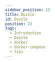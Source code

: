 ```yaml
---
sidebar_position: 23
title: Dozzle
id: Dozzle
position: 23
tags:
  - Introduction
  - Dozzle
  - docker
  - docker-compose
  - tips
---
```

